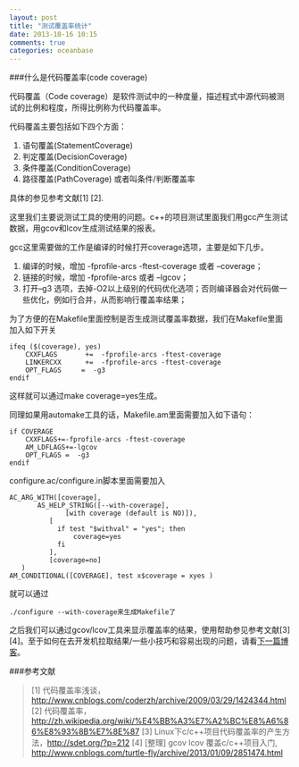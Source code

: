 ```yaml
---
layout: post
title: "测试覆盖率统计"
date: 2013-10-16 10:15
comments: true
categories: oceanbase
---
```


###什么是代码覆盖率(code coverage)

代码覆盖（Code coverage）是软件测试中的一种度量，描述程式中源代码被测试的比例和程度，所得比例称为代码覆盖率。

代码覆盖主要包括如下四个方面：

1. 语句覆盖(StatementCoverage)
2. 判定覆盖(DecisionCoverage)
3. 条件覆盖(ConditionCoverage)
4. 路径覆盖(PathCoverage) 或者叫条件/判断覆盖率

具体的参见参考文献[1] [2].

这里我们主要说测试工具的使用的问题。c++的项目测试里面我们用gcc产生测试数据，用gcov和lcov生成测试结果的报表。

<!-- more -->

gcc这里需要做的工作是编译的时候打开coverage选项，主要是如下几步。

1. 编译的时候，增加 -fprofile-arcs -ftest-coverage 或者 –coverage；
2. 链接的时候，增加 -fprofile-arcs 或者 –lgcov；
3. 打开–g3 选项，去掉-O2以上级别的代码优化选项；否则编译器会对代码做一些优化，例如行合并，从而影响行覆盖率结果；

为了方便的在Makefile里面控制是否生成测试覆盖率数据，我们在Makefile里面加入如下开关

	ifeq ($(coverage), yes)
		CXXFLAGS       +=  -fprofile-arcs -ftest-coverage
		LINKERCXX      +=  -fprofile-arcs -ftest-coverage
		OPT_FLAGS     =  -g3
	endif

这样就可以通过make coverage=yes生成。

同理如果用automake工具的话，Makefile.am里面需要加入如下语句：

	if COVERAGE
		CXXFLAGS+=-fprofile-arcs -ftest-coverage
		AM_LDFLAGS+=-lgcov
		OPT_FLAGS =  -g3
	endif

configure.ac/configure.in脚本里面需要加入

    AC_ARG_WITH([coverage],
           AS_HELP_STRING([--with-coverage],
		          [with coverage (default is NO)]),
	   		  [
			    if test "$withval" = "yes"; then
			    	coverage=yes
			    fi
			  ],
			  [coverage=no]
	   )
	AM_CONDITIONAL([COVERAGE], test x$coverage = xyes )

就可以通过

	./configure --with-coverage来生成Makefile了

之后我们可以通过gcov/lcov工具来显示覆盖率的结果，使用帮助参见参考文献[3] [4]。至于如何在去开发机拉取结果/一些小技巧和容易出现的问题，请看[下一篇博客](http://cxh.me/2013/10/16/user-script-to-get-coverage/ "通过脚本统计代码覆盖率")。


###参考文献

>[1] 代码覆盖率浅谈，<http://www.cnblogs.com/coderzh/archive/2009/03/29/1424344.html>
>[2] 代码覆盖率，<http://zh.wikipedia.org/wiki/%E4%BB%A3%E7%A2%BC%E8%A6%86%E8%93%8B%E7%8E%87>
>[3] Linux下c/c++项目代码覆盖率的产生方法，<http://sdet.org/?p=212>
>[4] [整理] gcov lcov 覆盖c/c++项目入门, <http://www.cnblogs.com/turtle-fly/archive/2013/01/09/2851474.html>